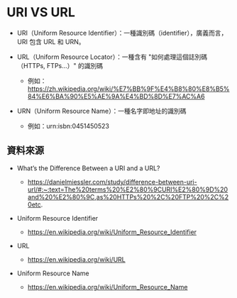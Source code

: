 # URI VS URL

* URI（Uniform Resource Identifier）：一種識別碼（identifier），廣義而言，URI 包含 URL 和 URN。

* URL（Uniform Resource Locator）：一種含有 "如何處理這個誌別碼（HTTPs, FTPs...）" 的識別碼
  * 例如：https://zh.wikipedia.org/wiki/%E7%BB%9F%E4%B8%80%E8%B5%84%E6%BA%90%E5%AE%9A%E4%BD%8D%E7%AC%A6

* URN（Uniform Resource Name）：一種名字即地址的識別碼
  * 例如：urn:isbn:0451450523

## 資料來源

* What’s the Difference Between a URI and a URL?
  * https://danielmiessler.com/study/difference-between-uri-url/#:~:text=The%20terms%20%E2%80%9CURI%E2%80%9D%20and%20%E2%80%9C,as%20HTTPs%20%2C%20FTP%20%2C%20etc.

* Uniform Resource Identifier
  * https://en.wikipedia.org/wiki/Uniform_Resource_Identifier

* URL
  * https://en.wikipedia.org/wiki/URL

* Uniform Resource Name
  * https://en.wikipedia.org/wiki/Uniform_Resource_Name
